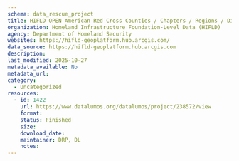 ```yaml
---
schema: data_rescue_project 
title: HIFLD OPEN American Red Cross Counties / Chapters / Regions / Divisions
organization: Homeland Infrastructure Foundation-Level Data (HIFLD)
agency: Department of Homeland Security
websites: https://hifld-geoplatform.hub.arcgis.com/
data_source: https://hifld-geoplatform.hub.arcgis.com
description: 
last_modified: 2025-10-27
metadata_available: No
metadata_url: 
category:
  - Uncategorized 
resources:
  - id: 1422
    url: https://www.datalumos.org/datalumos/project/238572/view
    format: 
    status: Finished
    size: 
    download_date: 
    maintainer: DRP, DL
    notes: 
---
```

